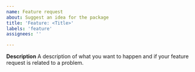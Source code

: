 ```yaml
---
name: Feature request
about: Suggest an idea for the package
title: 'Feature: <Title>'
labels: 'feature'
assignees: ''

---
```


**Description**
A description of what you want to happen and if your feature request is related to a problem.
